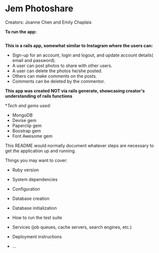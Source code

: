 # Jem Photoshare

Creators: Joanne Chen and Emily Chaplais

**To run the app:**

```

```

**This is a rails app, somewhat similar to Instagram where the users can:**

 - Sign-up for an account, login and logout, and update account details( email and password).
 - A user can post photos to share with other users.
 - A user can delete the photos he/she posted.
 - Others can make comments on the posts.
 - Comments can be deleted by the commentor.
 
 **This app was created NOT via rails generate, showcasing creator's understanding of rails functions**
 
 **Tech and gems used:*
   
  - MongoDB
  - Devise gem
  - Paperclip gem
  - Boostrap gem
  - Font Awesome gem


This README would normally document whatever steps are necessary to get the
application up and running.

Things you may want to cover:

* Ruby version

* System dependencies

* Configuration

* Database creation

* Database initialization

* How to run the test suite

* Services (job queues, cache servers, search engines, etc.)

* Deployment instructions

* ...
